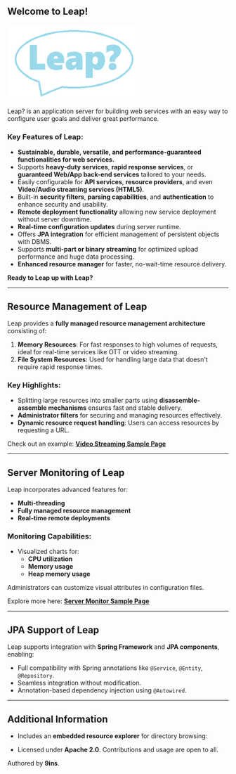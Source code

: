 
## Welcome to Leap!
![Leap Logo](/images/leap.png)

Leap? is an application server for building web services with an easy way to configure user goals and deliver great performance.

### Key Features of Leap:
- **Sustainable, durable, versatile, and performance-guaranteed functionalities for web services.**
- Supports **heavy-duty services**, **rapid response services**, or **guaranteed Web/App back-end services** tailored to your needs.
- Easily configurable for **API services**, **resource providers**, and even **Video/Audio streaming services (HTML5)**.
- Built-in **security filters**, **parsing capabilities**, and **authentication** to enhance security and usability.
- **Remote deployment functionality** allowing new service deployment without server downtime.
- **Real-time configuration updates** during server runtime.
- Offers **JPA integration** for efficient management of persistent objects with DBMS.
- Supports **multi-part or binary streaming** for optimized upload performance and huge data processing.
- **Enhanced resource manager** for faster, no-wait-time resource delivery.

**Ready to Leap up with Leap?**

---

## Resource Management of Leap

Leap provides a **fully managed resource management architecture** consisting of:
1. **Memory Resources**: For fast responses to high volumes of requests, ideal for real-time services like OTT or video streaming.
2. **File System Resources**: Used for handling large data that doesn't require rapid response times.

### Key Highlights:
- Splitting large resources into smaller parts using **disassemble-assemble mechanisms** ensures fast and stable delivery.
- **Administrator filters** for securing and managing resources effectively.
- **Dynamic resource request handling**: Users can access resources by requesting a URL.

Check out an example:
**[Video Streaming Sample Page](/video/video.html)**

---

## Server Monitoring of Leap

Leap incorporates advanced features for:
- **Multi-threading**
- **Fully managed resource management**
- **Real-time remote deployments**

### Monitoring Capabilities:
- Visualized charts for:
  - **CPU utilization**
  - **Memory usage**
  - **Heap memory usage**

Administrators can customize visual attributes in configuration files.

Explore more here:
**[Server Monitor Sample Page](/monitor)**

---

## JPA Support of Leap

Leap supports integration with **Spring Framework** and **JPA components**, enabling:
- Full compatibility with Spring annotations like `@Service`, `@Entity`, `@Repository`.
- Seamless integration without modification.
- Annotation-based dependency injection using `@Autowired`.

---

## Additional Information

- Includes an **embedded resource explorer** for directory browsing:

- Licensed under **Apache 2.0**. Contributions and usage are open to all.

Authored by **9ins**.

  
<!-- <h3> <img src="./app/src/main/resources/webapp/WEB-INF/static/img/logo16.png"/> Features of Leap? </h3>
---

<h3> <img src="./app/src/main/resources/webapp/WEB-INF/static/img/logo16.png"/> Preperation for using Leap? </h3>
---

<h3> <img src="./app/src/main/resources/webapp/WEB-INF/static/img/logo16.png"/> Configuration for security </h3>
---

<h3> <img src="./app/src/main/resources/webapp/WEB-INF/static/img/logo16.png"/> Configuration for filtering </h3>
---

<h3> <img src="./app/src/main/resources/webapp/WEB-INF/static/img/logo16.png"/> How to make your own services </h3>
---

<h3> <img src="./app/src/main/resources/webapp/WEB-INF/static/img/logo16.png"/> Remote deploy  </h3>
---

<h3> <img src="./app/src/main/resources/webapp/WEB-INF/static/img/logo16.png"/> How to communicate with RDBMS </h3>
---

<h3> <img src="./app/src/main/resources/webapp/WEB-INF/static/img/logo16.png"/> How to communicate with Big-Data infrastructure. </h3>
--- -->

